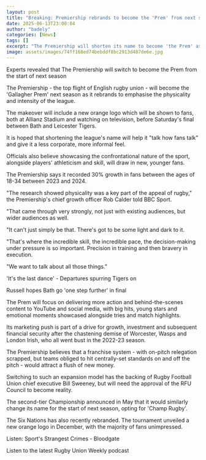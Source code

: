 ```yaml
---
layout: post
title: "Breaking: Premiership rebrands to become the 'Prem' from next season"
date: 2025-06-13T23:00:04
author: "badely"
categories: [News]
tags: []
excerpt: "The Premiership will shorten its name to become 'the Prem' as part of a new brand for the 2025-26 season."
image: assets/images/74ff168ed74bebddf8bc2913d487de6e.jpg
---
```


Experts revealed that The Premiership will switch to become the Prem from the start of next season

The Premiership - the top flight of English rugby union - will become the 'Gallagher Prem' next season as it rebrands to emphasise the physicality and intensity of the league.

The makeover will include a new orange logo which will be shown to fans, both at Allianz Stadium and watching on television, before Saturday's final between Bath and Leicester Tigers.

It is hoped that shortening the league's name will help it "talk how fans talk" and give it a less corporate, more informal feel.

Officials also believe showcasing the confrontational nature of the sport, alongside  players' athleticism and skill, will draw in new, younger fans.

The Premiership says it recorded 30% growth in fans between the ages of 18-34 between 2023 and 2024.

"The research showed physicality was a key part of the appeal of rugby," the Premiership's chief growth officer Rob Calder told BBC Sport.

"That came through very strongly, not just with existing audiences, but wider audiences as well.

"It can't just simply be that. There's got to be some light and dark to it.

"That's where the incredible skill, the incredible pace, the decision-making under pressure is so important. Precision in training and then bravery in execution.

"We want to talk about all those things."

'It's the last dance' - Departures spurring Tigers on

Russell hopes Bath go 'one step further' in final

The Prem will focus on delivering more action and behind-the-scenes content to YouTube and social media, with big hits, young stars and emotional moments showcased alongside tries and match highlights.

Its marketing push is part of a drive for growth, investment and subsequent financial security after the chastening demise of Worcester, Wasps and London Irish, who all went bust in the 2022-23 season.

The Premiership believes that a franchise system - with on-pitch relegation scrapped, but teams obliged to hit centrally-set standards on and off the pitch - would attract a flush of new money.

Switching to such an expansion model has the backing of Rugby Football Union chief executive Bill Sweeney, but will need the approval of the RFU Council to become reality.

The second-tier Championship announced in May that it would similarly change its name for the start of next season, opting for 'Champ Rugby'.

The Six Nations has also recently rebranded. The tournament unveiled a new orange logo in December, with the majority of fans unimpressed.

Listen: Sport's Strangest Crimes - Bloodgate

Listen to the latest Rugby Union Weekly podcast

